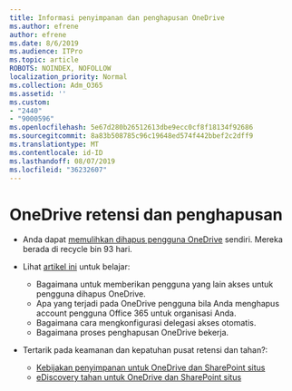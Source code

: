 ```yaml
---
title: Informasi penyimpanan dan penghapusan OneDrive
ms.author: efrene
author: efrene
ms.date: 8/6/2019
ms.audience: ITPro
ms.topic: article
ROBOTS: NOINDEX, NOFOLLOW
localization_priority: Normal
ms.collection: Adm_O365
ms.assetid: ''
ms.custom:
- "2440"
- "9000596"
ms.openlocfilehash: 5e67d280b26512613dbe9ecc0cf8f18134f92686
ms.sourcegitcommit: 8a83b508785c96c19648ed574f442bbef2c2dff9
ms.translationtype: MT
ms.contentlocale: id-ID
ms.lasthandoff: 08/07/2019
ms.locfileid: "36232607"
---
```

# <a name="onedrive-retention-and-deletion"></a>OneDrive retensi dan penghapusan

- Anda dapat [memulihkan dihapus pengguna OneDrive](https://docs.microsoft.com/onedrive/restore-deleted-onedrive) sendiri. Mereka berada di recycle bin 93 hari. 

- Lihat [artikel ini](https://docs.microsoft.com/onedrive/restore-deleted-onedrive) untuk belajar:
    - Bagaimana untuk memberikan pengguna yang lain akses untuk pengguna dihapus OneDrive.
    - Apa yang terjadi pada OneDrive pengguna bila Anda menghapus account pengguna Office 365 untuk organisasi Anda.
    - Bagaimana cara mengkonfigurasi delegasi akses otomatis.
    - Bagaimana proses penghapusan OneDrive bekerja.

- Tertarik pada keamanan dan kepatuhan pusat retensi dan tahan?:
    - [Kebijakan penyimpanan untuk OneDrive dan SharePoint situs](https://docs.microsoft.com/office365/securitycompliance/retention-policies?redirectSourcePath=%252farticle%252f5e377752-700d-4870-9b6d-12bfc12d2423#content-in-onedrive-accounts-and-sharepoint-sites)
    - [eDiscovery tahan untuk OneDrive dan SharePoint situs](https://docs.microsoft.com/office365/securitycompliance/ediscovery-cases#step-4-place-content-locations-on-hold)



